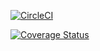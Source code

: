 [![CircleCI](https://circleci.com/gh/aliabdolazimi10/cicleciTest/tree/tempBranch.svg?style=shield)](https://app.circleci.com/pipelines/github/aliabdolazimi10/cicleciTest?branch=tempBranch&filter=all)

[![Coverage Status](https://coveralls.io/repos/github/aliabdolazimi10/cicleciTest/badge.svg?branch=main)](https://coveralls.io/github/aliabdolazimi10/cicleciTest?branch=main)
